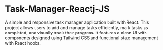 # Task-Manager-Reactj-JS
A simple and responsive task manager application built with React. This project allows users to add and manage tasks efficiently, mark tasks as completed, and visually track their progress. It features a clean UI with components designed using Tailwind CSS and functional state management with React hooks.
